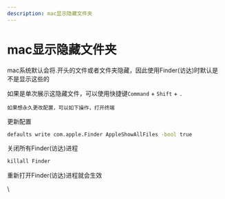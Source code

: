 ```yaml
---
description: mac显示隐藏文件夹
---
```


# mac显示隐藏文件夹

mac系统默认会将.开头的文件或者文件夹隐藏，因此使用Finder(访达)时默认是不是显示这些的

如果是单次展示这隐藏文件，可以使用快捷键`Command` + `Shift` + `.`

`如果想永久更改配置，可以如下操作，打开终端`

更新配置

```bash
defaults write com.apple.Finder AppleShowAllFiles -bool true
```

关闭所有Finder(访达)进程

```bash
killall Finder
```

重新打开Finder(访达)进程就会生效

\
